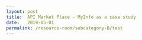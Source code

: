 ```yaml
---
layout: post
title:  API Market Place - MyInfo as a case study
date:   2019-05-01
permalink: /resource-room/subcategory-B/test
---
```

